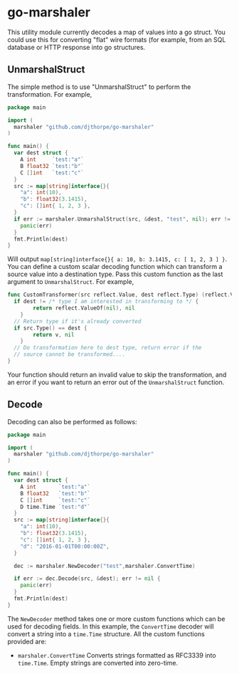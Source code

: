 # go-marshaler

This utility module currently decodes a map of values into a go struct. You
could use this for converting "flat" wire formats (for example, from an SQL 
database or HTTP response into go structures.

## UnmarshalStruct

The simple method is to use "UnmarshalStruct" to perform the transformation. For example,

```go
package main

import (
  marshaler "github.com/djthorpe/go-marshaler"
)

func main() {
  var dest struct {
    A int     `test:"a"`
    B float32 `test:"b"`
    C []int   `test:"c"`
  }
  src := map[string]interface{}{
    "a": int(10),
    "b": float32(3.1415),
    "c": []int{ 1, 2, 3 },
  }
  if err := marshaler.UnmarshalStruct(src, &dest, "test", nil); err != nil {
    panic(err)
  }
  fmt.Println(dest)
}
```

Will output `map[string]interface{}{ a: 10, b: 3.1415, c: [ 1, 2, 3 ] }`. You can define 
a custom scalar decoding function which can transform a source value into a destination type.
Pass this custom function as the last argument to `UnmarshalStruct`. For example,

```go
func CustomTransformer(src reflect.Value, dest reflect.Type) (reflect.Value,error) {
  if dest != /* type I am interested in transforming to */ {
		return reflect.ValueOf(nil), nil
	}
  // Return type if it's already converted
  if src.Type() == dest {
		return v, nil
	}
  // Do transformation here to dest type, return error if the
  // source cannot be transformed....
}
```

Your function should return an invalid value to skip the transformation, and an error
if you want to return an error out of the `UnmarshalStruct` function.

## Decode

Decoding can also be performed as follows:

```go
package main

import (
  marshaler "github.com/djthorpe/go-marshaler"
)

func main() {
  var dest struct {
    A int       `test:"a"`
    B float32   `test:"b"`
    C []int     `test:"c"`
    D time.Time `test:"d"`
  }
  src := map[string]interface{}{
    "a": int(10),
    "b": float32(3.1415),
    "c": []int{ 1, 2, 3 },
    "d": "2016-01-01T00:00:00Z",
  }

  dec := marshaler.NewDecoder("test",marshaler.ConvertTime)

  if err := dec.Decode(src, &dest); err != nil {
    panic(err)
  }
  fmt.Println(dest)
}
```

The `NewDecoder` method takes one or more custom functions which can be used for decoding
fields. In this example, the `ConvertTime` decoder will convert a string into a `time.Time`
structure. All the custom functions provided are:

  * `marshaler.ConvertTime` Converts strings formatted as RFC3339 into `time.Time`. Empty
    strings are converted into zero-time.

